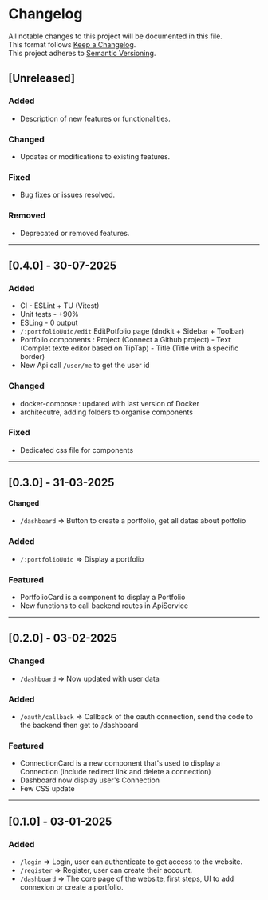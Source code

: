 # Changelog

All notable changes to this project will be documented in this file.  
This format follows [Keep a Changelog](https://keepachangelog.com/).  
This project adheres to [Semantic Versioning](https://semver.org/).

## [Unreleased]

### Added
- Description of new features or functionalities.

### Changed
- Updates or modifications to existing features.

### Fixed
- Bug fixes or issues resolved.

### Removed
- Deprecated or removed features.

---

## [0.4.0] - 30-07-2025

### Added
 - CI - ESLint + TU (Vitest)
 - Unit tests - +90%
 - ESLing - 0 output 
 - `/:portfolioUuid/edit` EditPotfolio page (dndkit + Sidebar + Toolbar)
 - Portfolio components : Project (Connect a Github project) - Text (Complet texte editor based on TipTap) - Title (Title with a specific border)
 - New Api call `/user/me` to get the user id 

### Changed
 - docker-compose : updated with last version of Docker
 - architecutre, adding folders to organise components 

### Fixed
 - Dedicated css file for components

---

## [0.3.0] - 31-03-2025

#### Changed 
- `/dashboard` => Button to create a portfolio, get all datas about potfolio

### Added
- `/:portfolioUuid` => Display a portfolio

### Featured 
- PortfolioCard is a component to display a Portfolio
- New functions to call backend routes in ApiService

---

## [0.2.0] - 03-02-2025

### Changed 
- `/dashboard` => Now updated with user data

### Added
- `/oauth/callback` => Callback of the oauth connection, send the code to the backend then get to /dashboard

### Featured
- ConnectionCard is a new component that's used to display a Connection (include redirect link and delete a connection)
- Dashboard now display user's Connection
- Few CSS update

---

## [0.1.0] - 03-01-2025

### Added
- `/login` => Login, user can authenticate to get access to the website.
- `/register` => Register, user can create their account.
- `/dashboard` => The core page of the website, first steps, UI to add connexion or create a portfolio.
